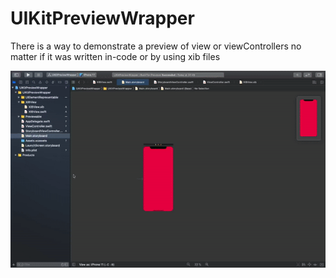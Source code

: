 # UIKitPreviewWrapper
There is a way to demonstrate a preview of view or viewControllers no matter if it was written in-code or by using xib files

![Preview](previewExamples.gif)
